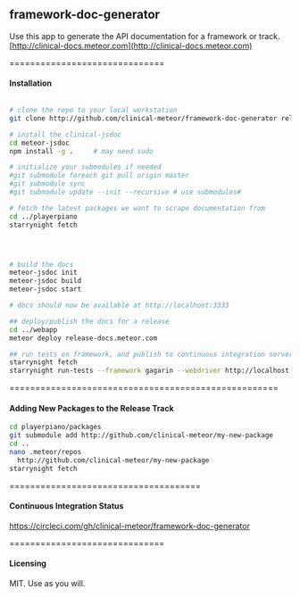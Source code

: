 ## framework-doc-generator

Use this app to generate the API documentation for a framework or track.  
[http://clinical-docs.meteor.com](http://clinical-docs.meteor.com)


==============================
#### Installation

````bash

# clone the repo to your local workstation
git clone http://github.com/clinical-meteor/framework-doc-generator release-docs

# install the clinical-jsdoc
cd meteor-jsdoc
npm install -g .     # may need sudo

# initialize your submodules if needed
#git submodule foreach git pull origin master
#git submodule sync
#git submodule update --init --recursive # use submodules#

# fetch the latest packages we want to scrape documentation from
cd ../playerpiano
starrynight fetch




# build the docs
meteor-jsdoc init
meteor-jsdoc build
meteor-jsdoc start

# docs should now be available at http://localhost:3333

## deploy/publish the docs for a release
cd ../webapp
meteor deploy release-docs.meteor.com

## run tests on framework, and publish to continuous integration servers
starrynight fetch
starrynight run-tests --framework gagarin --webdriver http://localhost:9515 --path /packages/*/tests/gagarin/**/*.js
````

====================================================
#### Adding New Packages to the Release Track

```bash
cd playerpiano/packages
git submodule add http://github.com/clinical-meteor/my-new-package
cd ..
nano .meteor/repos
  http://github.com/clinical-meteor/my-new-package
starrynight fetch
```


=====================================
#### Continuous Integration Status

https://circleci.com/gh/clinical-meteor/framework-doc-generator

==============================
#### Licensing

MIT.  Use as you will.    

